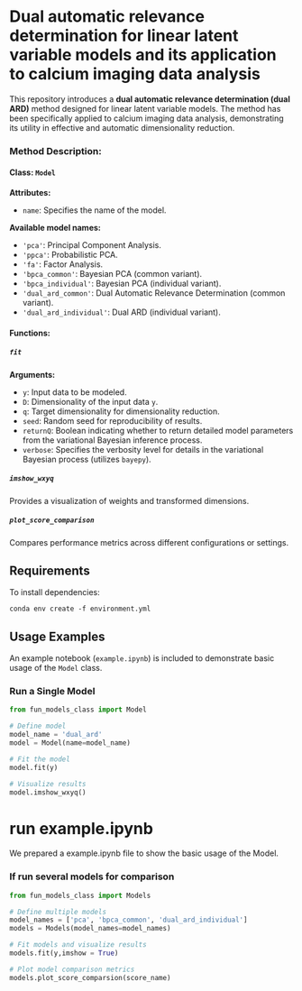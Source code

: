 # Dual automatic relevance determination for linear latent variable models and its application to calcium imaging data analysis


This repository introduces a **dual automatic relevance determination (dual ARD)** method designed for linear latent variable models. The method has been specifically applied to calcium imaging data analysis, demonstrating its utility in effective and automatic dimensionality reduction. 
 



### Method Description:

#### **Class: `Model`**  
**Attributes:**  
- `name`: Specifies the name of the model.



**Available model names:**  
- `'pca'`: Principal Component Analysis.  
- `'ppca'`: Probabilistic PCA.  
- `'fa'`: Factor Analysis.  
- `'bpca_common'`: Bayesian PCA (common variant).  
- `'bpca_individual'`: Bayesian PCA (individual variant).  
- `'dual_ard_common'`: Dual Automatic Relevance Determination (common variant).  
- `'dual_ard_individual'`: Dual ARD (individual variant).  



#### **Functions:**  

##### **`fit`**  
**Arguments:**  
- `y`: Input data to be modeled.  
- `D`: Dimensionality of the input data `y`.  
- `q`: Target dimensionality for dimensionality reduction.  
- `seed`: Random seed for reproducibility of results.  
- `returnQ`: Boolean indicating whether to return detailed model parameters from the variational Bayesian inference process.  
- `verbose`: Specifies the verbosity level for details in the variational Bayesian process (utilizes `bayepy`).  



##### **`imshow_wxyq`**  
Provides a visualization of weights and transformed dimensions.



##### **`plot_score_comparison`**  
Compares performance metrics across different configurations or settings. 

## Requirements
To install dependencies:
```
conda env create -f environment.yml
```
## Usage Examples

An example notebook (`example.ipynb`) is included to demonstrate basic usage of the `Model` class.

### **Run a Single Model**
```python
from fun_models_class import Model

# Define model
model_name = 'dual_ard'
model = Model(name=model_name)

# Fit the model
model.fit(y)

# Visualize results
model.imshow_wxyq()
```
 # run example.ipynb

We prepared a example.ipynb file to show the basic usage of the Model. 




### If run several models for comparison 
```python
from fun_models_class import Models

# Define multiple models
model_names = ['pca', 'bpca_common', 'dual_ard_individual']
models = Models(model_names=model_names)

# Fit models and visualize results
models.fit(y,imshow = True)

# Plot model comparison metrics
models.plot_score_comparsion(score_name)
```
